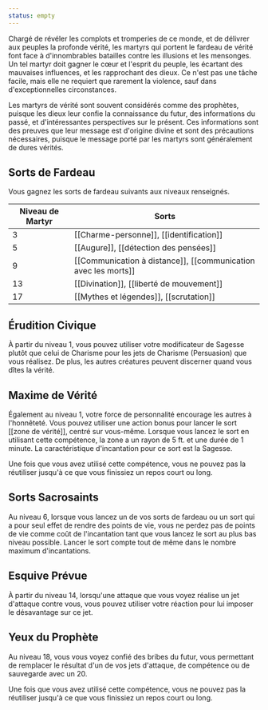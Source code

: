 ```yaml
---
status: empty
---
```

Chargé de révéler les complots et tromperies de ce monde, et de délivrer aux peuples la profonde vérité, les martyrs qui portent le fardeau de vérité font face à d'innombrables batailles contre les illusions et les mensonges. Un tel martyr doit gagner le cœur et l'esprit du peuple, les écartant des mauvaises influences, et les rapprochant des dieux. Ce n'est pas une tâche facile, mais elle ne requiert que rarement la violence, sauf dans d'exceptionnelles circonstances.

Les martyrs de vérité sont souvent considérés comme des prophètes, puisque les dieux leur confie la connaissance du futur, des informations du passé, et d'intéressantes perspectives sur le présent. Ces informations sont des preuves que leur message est d'origine divine et sont des précautions nécessaires, puisque le message porté par les martyrs sont généralement de dures vérités.

## Sorts de Fardeau

Vous gagnez les sorts de fardeau suivants aux niveaux renseignés. 

| Niveau de Martyr | Sorts                                                          |
| ---------------- | -------------------------------------------------------------- |
| 3                | [[Charme-personne]], [[identification]]                        |
| 5                | [[Augure]], [[détection des pensées]]                          |
| 9                | [[Communication à distance]], [[communication avec les morts]] |
| 13               | [[Divination]], [[liberté de mouvement]]                       |
| 17               | [[Mythes et légendes]], [[scrutation]]                         |

## Érudition Civique

À partir du niveau 1, vous pouvez utiliser votre modificateur de Sagesse plutôt que celui de Charisme pour les jets de Charisme (Persuasion) que vous réalisez. De plus, les autres créatures peuvent discerner quand vous dîtes la vérité.

## Maxime de Vérité

Également au niveau 1, votre force de personnalité encourage les autres à l'honnêteté. Vous pouvez utiliser une action bonus pour lancer le sort [[zone de vérité]], centré sur vous-même. Lorsque vous lancez le sort en utilisant cette compétence, la zone a un rayon de 5 ft. et une durée de 1 minute. La caractéristique d'incantation pour ce sort est la Sagesse.

Une fois que vous avez utilisé cette compétence, vous ne pouvez pas la réutiliser jusqu'à ce que vous finissiez un repos court ou long.

## Sorts Sacrosaints

Au niveau 6, lorsque vous lancez un de vos sorts de fardeau ou un sort qui a pour seul effet de rendre des points de vie, vous ne perdez pas de points de vie comme coût de l'incantation tant que vous lancez le sort au plus bas niveau possible. Lancer le sort compte tout de même dans le nombre maximum d'incantations.

## Esquive Prévue

À partir du niveau 14, lorsqu'une attaque que vous voyez réalise un jet d'attaque contre vous, vous pouvez utiliser votre réaction pour lui imposer le désavantage sur ce jet.

## Yeux du Prophète

Au niveau 18, vous vous voyez confié des bribes du futur, vous permettant de remplacer le résultat d'un de vos jets d'attaque, de compétence ou de sauvegarde avec un 20.

Une fois que vous avez utilisé cette compétence, vous ne pouvez pas la réutiliser jusqu'à ce que vous finissiez un repos court ou long.